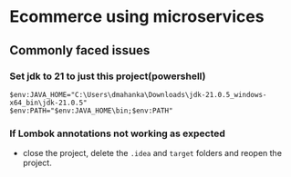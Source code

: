 # Ecommerce using microservices
## Commonly faced issues
### Set jdk to 21 to just this project(powershell)
```
$env:JAVA_HOME="C:\Users\dmahanka\Downloads\jdk-21.0.5_windows-x64_bin\jdk-21.0.5"
$env:PATH="$env:JAVA_HOME\bin;$env:PATH"
```
### If Lombok annotations not working as expected
- close the project, delete the `.idea` and `target` folders and reopen the project.